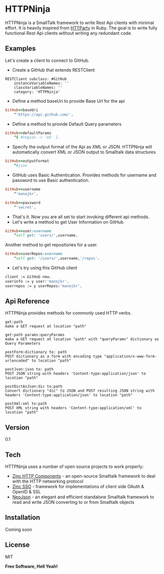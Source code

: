 HTTPNinja
=========

HTTPNinja is a SmallTalk framework to write Rest Api clients with minimal effort. It is heavily inspired from [HTTParty] in Ruby. The goal is to write fully functional Rest Api clients without writing any redundant code. 



Examples
---------------------

Let's create a client to connect to GitHub. 

 - Create a GitHub that extends RESTClient
```smalltalk
RESTClient subclass: #GitHub
	instanceVariableNames: ''
	classVariableNames: ''
	category: 'HTTPNinja'
```

 - Define a method baseUri to provide Base Url for the api
```ruby
GitHub>>baseUri
	^'https://api.github.com/'.
```
 - Define a method to provide Default Query parameters
```ruby
GitHub>>defaultParams
	^{ #region -> 'US' }.
```

 - Specify the output format of the Api as XML or JSON. HTTPNinja will automatically convert XML or JSON output to Smalltalk data structures 
```ruby 
GitHub>>outputFormat
	^#json
```

 - GitHub uses Basic Authentication. Provides methods for username and password to use Basic authentication.
```ruby 
GitHub>>username
	^'manojkr'.
```
```ruby 
GitHub>>password
	^'secret'.
```

 - That's it. Now you are all set to start invoking different api methods. 
 - Let's write a method to get User Information on GitHub
```ruby 
GitHub>>user:username
	^self get: 'users/',username.
```
Another method to get repositories for a user.
```ruby 
GitHub>>userRepos:username
	^self get: '/users/',username,'/repos'.
```
 - Let's try using this GitHub client
```sh
client := GitHub new.
userinfo := y user:'manojkr'.
userrepos := y userRepos:'manojkr'.
```

Api Reference
--------
HTTPNinja provides methods for commonly used HTTP verbs.

```
get:path
make a GET request at location "path"

get:path params:queryParams
make a GET request at location "path" with "queryParams" dictionary as Query Parameters

postForm:dictionary to: path
POST dictionary as a form with encoding type "application/x-www-form-urlencoded" to location "path"

postJson:json to: path
POST JSON string with headers 'Content-type:application/json' to location "path"

postDictAsJson:dic to:path
Convert dictionary "dic" to JSON and POST resulting JSON string with headers 'Content-type:application/json' to location "path"

postXml:xml to:path
POST XML string with headers 'Content-type:application/xml' to location "path"
```

Version
----

0.1

Tech
-----------

HTTPNinja uses a number of open source projects to work properly:

* [Zinc HTTP Components] - an open-source Smalltalk framework to deal with the HTTP networking protocol
* [Zinc SSO] - framework for implementations of client side OAuth & OpenID & SSL
* [NeoJson] - an elegant and efficient standalone Smalltalk framework to read and write JSON converting to or from Smalltalk objects

Installation
--------------
Coming soon

License
----

MIT

**Free Software, Hell Yeah!**

[HTTParty]: https://github.com/jnunemaker/httparty
[Zinc HTTP Components]: http://zn.stfx.eu/zn/index.html
[Zinc SSO]: https://github.com/svenvc/docs/blob/master/zinc/zinc-sso-paper.md
[NeoJson]: http://stfx.eu/neojson/
